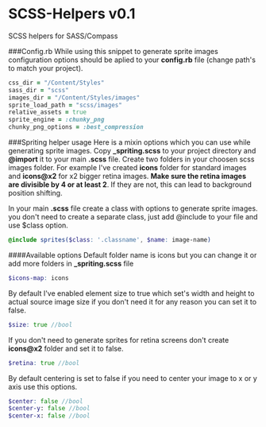 SCSS-Helpers v0.1
=====================

SCSS helpers for SASS/Compass

###Config.rb
While using this snippet to generate sprite images configuration options should be aplied to your **config.rb** file (change path's to match your project).
 ```ruby
 css_dir = "/Content/Styles"
 sass_dir = "scss"
 images_dir = "/Content/Styles/images"
 sprite_load_path = "scss/images"
 relative_assets = true
 sprite_engine = :chunky_png
 chunky_png_options = :best_compression
 ```

###Spriting helper usage
Here is a mixin options which you can use while generating sprite images.
Copy **_spriting.scss** to your project directory and **@import** it to your main **.scss** file.
Create two folders in your choosen scss images folder. For example I've created **icons** folder for standard images and **icons@x2** for x2 bigger retina images.
**Make sure the retina images are divisible by 4 or at least 2**. If they are not, this can lead to background position shifting.

In your main **.scss** file create a class with options to generate sprite images. you don't need to create a separate class, just add @include to your file and use $class option.
 ```scss
 @include sprites($class: '.classname', $name: image-name)
 ```

####Available options
Default folder name is icons but you can change it or add more folders in **_spriting.scss** file
 ```scss
 $icons-map: icons
 ```
By default I've enabled element size to true which set's width and height to actual source image size if you don't need it for any reason you can set it to false.
 ```scss
 $size: true //bool
 ```
If you don't need to generate sprites for retina screens don't create **icons@x2** folder and set it to false.

 ```scss
 $retina: true //bool
 ```
By default centering is set to false if you need to center your image to x or y axis use this options.
 ```scss
 $center: false //bool
 $center-y: false //bool
 $center-x: false //bool
 ```
